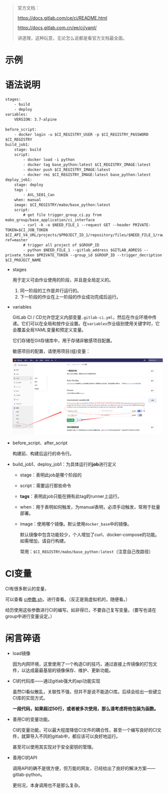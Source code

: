 > 官方文档：
>
> https://docs.gitlab.com/ce/ci/README.html
>
> https://docs.gitlab.com.cn/ee/ci/yaml/
>
> 讲道理，这种玩意，无论怎么说都是看官方文档最全面。

# 示例

[官方示例]: https://docs.gitlab.com.cn/ee/ci/examples/README.html
[个人示例]: gitlab项目中，那么多，推荐base_python和avl_5e01_can的示例

# 语法说明

```
stages:
    - build
    - deploy
variables:
    VERSION: 3.7-alpine
    
before_script: 
    - docker login -u $CI_REGISTRY_USER -p $CI_REGISTRY_PASSWORD $CI_REGISTRY
build_job1:
    stage: build
    script:
        - docker load -i python
        - docker tag base_python:latest $CI_REGISTRY_IMAGE:latest
        - docker push $CI_REGISTRY_IMAGE:latest
        - docker rmi $CI_REGISTRY_IMAGE:latest base_python:latest
deploy_job1:
    stage: deploy
    tags :
        - AVL_5E01_Can
    when: manual
    image: $CI_REGISTRY/mabo/base_python:latest
    script:
        # get file trigger_group_ci.py from mabo_group/base_application/ci_interface
        - curl -k -o $NEED_FILE_1 --request GET --header PRIVATE-TOKEN=$CI_JOB_TOKEN $CI_API_V4_URL/projects/$PROJECT_ID_1/repository/files/$NEED_FILE_1/raw?ref=master
        # trigger all project of $GROUP_ID
        - python $NEED_FILE_1 --gitlab_address $GITLAB_ADRESS --private_token $PRIVATE_TOKEN --group_id $GROUP_ID --trigger_decription $CI_PROJECT_NAME   
```

- stages

  用于定义可由作业使用的阶段，并且是全局定义的。

  1. 同一阶段的工作是并行运行的。
  2. 下一阶段的作业在上一阶段的作业成功完成后运行。

- variables

  GitLab CI / CD允许您定义内部变量`.gitlab-ci.yml`，然后在作业环境中传递。它们可以在全局和按作业设置。在`variables`作业级别使用关键字时，它会覆盖全局YAML变量和预定义变量。

  它们存储在Git存储库中，用于存储非敏感项目配置。

  敏感项目的配置，请使用项目(组)变量：

  ![](jpg/项目变量.png)

- before_script、after_script

  构建前、构建后运行的命令行。

- build_job1、deploy_job1：为具体运行的**job**进行定义

  - stage：表明此job是哪个阶段的

  - script：需要运行那些命令

  - **tags**：表明此job只能在拥有此tag的runner上运行。

  - when：用于表明如何触发，为manual表明，必须手动触发，常用于批量部署。

  - image：使用哪个镜像。默认使用`docker_base`中的镜像。

    默认镜像中包含功能较少，个人增加了curl、docker-compose的功能。如需增加，请自行构建。

    常用：`$CI_REGISTRY/mabo/base_python:latest`（注意自己改路径）

# CI变量

CI有很多默认的变量，

可以查看  [ci参数.sh](ci参数.sh)，进行查看。（反正是我虚拟机的，随便看。）

经历使用这些参数进行CI的编写。如非得已，不要自己复写变量。（要写也请在group中进行变量设定。）

# 闲言碎语

- load镜像

  因为内网环境，这里使用了一个构造CI的技巧，通过直接上传镜像的打包文件，以达成最最基层的镜像保存、维护、更新功能。

- CI的代码库——通过gitlab强大的api功能实现

  虽然CI看似散乱，关联性不强，但并不是说不能造CI库。后续会给出一些键立CI库的实现方式。

  **一段代码，如果超过50行，或者被多次使用，那么请考虑将他包装为函数。**

- 善用CI的变量功能。

  CI的变量功能，可以最大程度降低CI文件的耦合性，甚至一个编写良好的CI文件，就算导入不同的gitlab中，都应该可以良好地运行。

  甚至可以使用其实现对于安全密钥的管理。

- 善用CI的API

  调用API的确不是很方便，但万能的网友，已经给出了良好的解决方案——gitlab-python。

  更何况，本身调用也不是那么复杂。